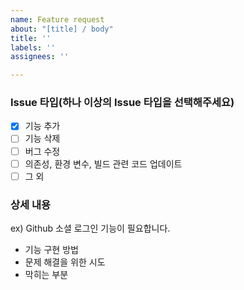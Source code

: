```yaml
---
name: Feature request
about: "[title] / body"
title: ''
labels: ''
assignees: ''

---
```


### Issue 타입(하나 이상의 Issue 타입을 선택해주세요)
- [x] 기능 추가
- [ ] 기능 삭제
- [ ] 버그 수정
- [ ] 의존성, 환경 변수, 빌드 관련 코드 업데이트
- [ ] 그 외

### 상세 내용
ex) Github 소셜 로그인 기능이 필요합니다.

- 기능 구현 방법
- 문제 해결을 위한 시도
- 막히는 부분
